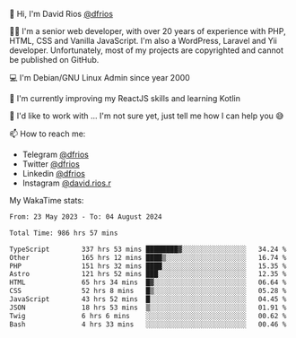 👋 Hi, I'm David Rios [@dfrios](https://github.com/dfrios)

👨‍💻 I'm a senior web developer, with over 20 years of experience with PHP, HTML, CSS and Vanilla JavaScript. I'm also a WordPress, Laravel and Yii developer. Unfortunately, most of my projects are copyrighted and cannot be published on GitHub.

💻 I'm Debian/GNU Linux Admin since year 2000

🌱 I'm currently improving my ReactJS skills and learning Kotlin

💞️ I'd like to work with ... I'm not sure yet, just tell me how I can help you 😅


📫 How to reach me:
* Telegram [@dfrios](https://t.me/dfrios)
* Twitter [@dfrios](https://twitter.com/dfrios)
* Linkedin [@dfrios](https://linkedin.com/in/dfrios)
* Instagram [@david.rios.r](https://instagram.com/david.rios.r)



My WakaTime stats:
<!--START_SECTION:waka-->

```txt
From: 23 May 2023 - To: 04 August 2024

Total Time: 986 hrs 57 mins

TypeScript        337 hrs 53 mins ████████▓░░░░░░░░░░░░░░░░   34.24 %
Other             165 hrs 12 mins ████▒░░░░░░░░░░░░░░░░░░░░   16.74 %
PHP               151 hrs 32 mins ████░░░░░░░░░░░░░░░░░░░░░   15.35 %
Astro             121 hrs 52 mins ███░░░░░░░░░░░░░░░░░░░░░░   12.35 %
HTML              65 hrs 34 mins  █▓░░░░░░░░░░░░░░░░░░░░░░░   06.64 %
CSS               52 hrs 8 mins   █▒░░░░░░░░░░░░░░░░░░░░░░░   05.28 %
JavaScript        43 hrs 52 mins  █░░░░░░░░░░░░░░░░░░░░░░░░   04.45 %
JSON              18 hrs 53 mins  ▒░░░░░░░░░░░░░░░░░░░░░░░░   01.91 %
Twig              6 hrs 6 mins    ░░░░░░░░░░░░░░░░░░░░░░░░░   00.62 %
Bash              4 hrs 33 mins   ░░░░░░░░░░░░░░░░░░░░░░░░░   00.46 %
```

<!--END_SECTION:waka-->
